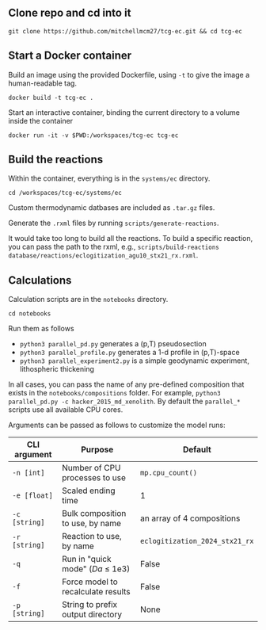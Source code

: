 ## Clone repo and cd into it

`git clone https://github.com/mitchellmcm27/tcg-ec.git && cd tcg-ec`

## Start a Docker container

Build an image using the provided Dockerfile, using `-t` to give the image a human-readable tag.

`docker build -t tcg-ec .`

Start an interactive container, binding the current directory to a volume inside the container

`docker run -it -v $PWD:/workspaces/tcg-ec tcg-ec`

## Build the reactions

Within the container, everything is in the `systems/ec` directory.

`cd /workspaces/tcg-ec/systems/ec`

Custom thermodynamic datbases are included as `.tar.gz` files.

Generate the `.rxml` files by running `scripts/generate-reactions`.

It would take too long to build all the reactions. To build a specific reaction, you can pass the path to the rxml, e.g., `scripts/build-reactions database/reactions/eclogitization_agu10_stx21_rx.rxml`.

## Calculations

Calculation scripts are in the `notebooks` directory.

`cd notebooks`

Run them as follows

- `python3 parallel_pd.py` generates a (p,T) pseudosection
- `python3 parallel_profile.py` generates a 1-d profile in (p,T)-space
- `python3 parallel_experiment2.py` is a simple geodynamic experiment, lithospheric thickening

In all cases, you can pass the name of any pre-defined composition that exists in the `notebooks/compositions` folder. 
For example, `python3 parallel_pd.py -c hacker_2015_md_xenolith`.
By default the `parallel_*` scripts use all available CPU cores.

Arguments can be passed as follows to customize the model runs:

| CLI argument    |  Purpose                           | Default |
|-----------------|------------------------------------|---------|
|   `-n [int]`    | Number of CPU processes to use     | `mp.cpu_count()` |
|   `-e [float]`  | Scaled ending time                 |  1               |
|   `-c [string]` | Bulk composition to use, by name   | an array of 4 compositions |
|   `-r [string]` | Reaction to use, by name           | `eclogitization_2024_stx21_rx` |
|   `-q`          | Run in "quick mode" (_Da_ ≤ 1e3)   | False |
|   `-f`          | Force model to recalculate results | False |
|   `-p [string]`  | String to prefix output directory  | None |


